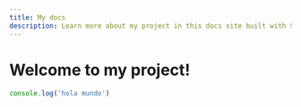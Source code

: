 ```yaml
---
title: My docs
description: Learn more about my project in this docs site built with Starlight.
---
```


# Welcome to my project!

```javascript
console.log('hola mundo')
```
